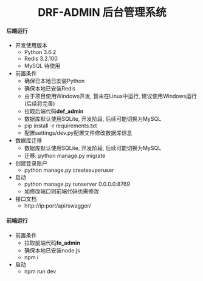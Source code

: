 <h1 style="text-align: center">DRF-ADMIN 后台管理系统</h1>

#### 后端运行
* 开发使用版本
    * Python 3.6.2
    * Redis 3.2.100
    * MySQL 待使用
* 前置条件
    * 确保已本地已安装Python
    * 确保本地已安装Redis
    * 由于项目使用Windows开发, 暂未在Linux中运行, 建议使用Windows运行(后续将完善)
    * 拉取后端代码**def_admin**
    * 数据库默认使用SQLite, 开发阶段, 后续可能切换为MySQL
    * pip install -r requirements.txt
    * 配置settings/dev.py配置文件修改数据库信息
* 数据库迁移
    * 数据库默认使用SQLite, 开发阶段, 后续可能切换为MySQL
    * 迁移: python manage.py migrate
* 创建登录账户
    * python manage.py createsuperuser
* 启动
    * python manage.py runserver 0.0.0.0:8769
    * 如修改端口则前端代码也需修改
* 接口文档
    * http://ip:port/api/swagger/

#### 前端运行
* 前置条件
    * 拉取前端代码**fe_admin**
    * 确保本地已安装node.js
    * npm i
* 启动
    * npm run dev